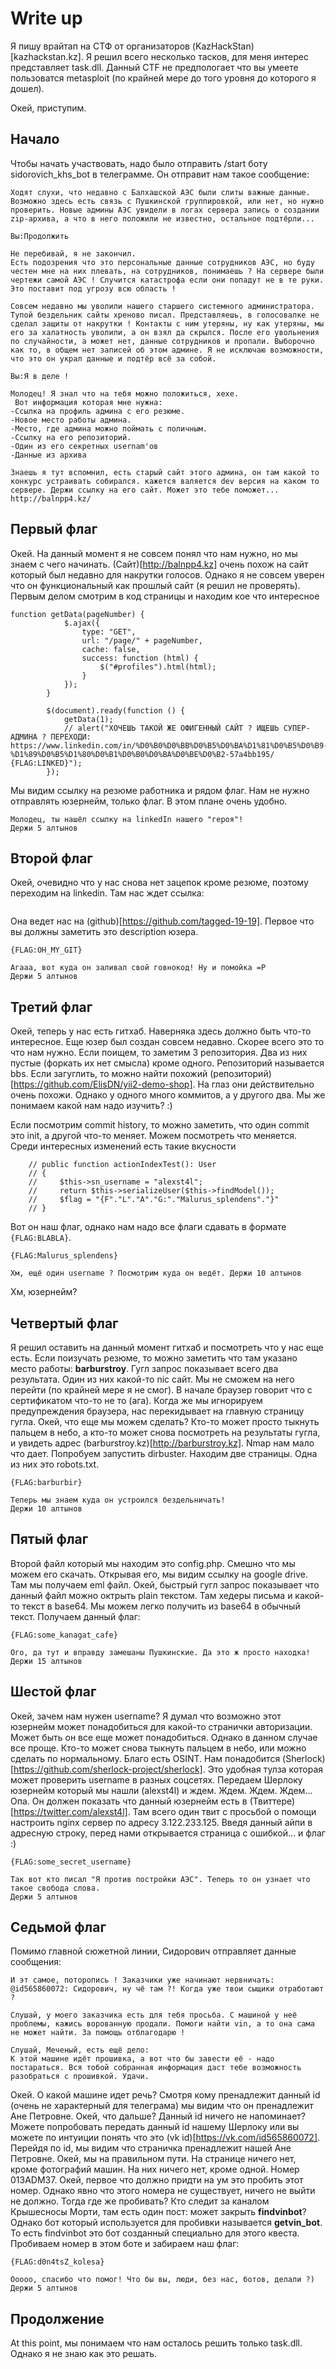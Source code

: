 # Write up

Я пишу врайтап на СТФ от организаторов (KazHackStan)[kazhackstan.kz]. Я решил всего несколько тасков, для меня интерес представляет task.dll. Данный CTF не предпологает что вы умеете пользоватся metasploit (по крайней мере до того уровня до которого я дошел).

Окей, приступим.

## Начало
Чтобы начать участвовать, надо было отправить /start боту sidorovich_khs_bot в телеграмме. Он отправит нам такое сообщение:
```
Ходят слухи, что недавно с Балхашской АЭС были слиты важные данные. Возможно здесь есть связь с Пушкинской группировкой, или нет, но нужно проверить. Новые админы АЭС увидели в логах сервера запись о создании zip-архива, а что в него положили не известно, остальное подтёрли...

Вы:Продолжить

Не перебивай, я не закончил.
Есть подозрения что это персональные данные сотрудников АЭС, но буду честен мне на них плевать, на сотрудников, понимаешь ? На сервере были чертежи самой АЭС ! Случится катастрофа если они попадут не в те руки. Это поставит под угрозу всю область !

Совсем недавно мы уволили нашего старшего системного администратора. Тупой бездельник сайты хреново писал. Представляешь, в голосовалке не сделал защиты от накрутки ! Контакты с ним утеряны, ну как утеряны, мы его за халатность уволили, а он взял да скрылся. После его увольнения по случайности, а может нет, данные сотрудников и пропали. Выборочно как то, в общем нет записей об этом админе. Я не исключаю возможности, что это он украл данные и подтёр всё за собой.

Вы:Я в деле !

Молодец! Я знал что на тебя можно положиться, хехе.
 Вот информация которая мне нужна:
-Ссылка на профиль админа с его резюме.
-Новое место работы админа.
-Место, где админа можно поймать с поличным.
-Ссылку на его репозиторий.
-Один из его секретных usernam'ов
-Данные из архива

Знаешь я тут вспомнил, есть старый сайт этого админа, он там какой то конкурс устраивать собирался. кажется валяется dev версия на каком то сервере. Держи ссылку на его сайт. Может это тебе поможет...
http://balnpp4.kz/
```

## Первый флаг
Окей. На данный момент я не совсем понял что нам нужно, но мы знаем с чего начинать. (Сайт)[http://balnpp4.kz] очень похож на сайт который был недавно для накрутки голосов. Однако я не совсем уверен что он функциональный как прошлый сайт (я решил не проверять). Первым делом смотрим в код страницы и находим кое что интересное
```
function getData(pageNumber) {
            $.ajax({
                type: "GET",
                url: "/page/" + pageNumber,
                cache: false,
                success: function (html) {
                    $("#profiles").html(html);
                }
            });
        }

        $(document).ready(function () {
            getData(1);
            // alert("ХОЧЕШЬ ТАКОЙ ЖЕ ОФИГЕННЫЙ САЙТ ? ИЩЕШЬ СУПЕР-АДМИНА ? ПЕРЕХОДИ: https://www.linkedin.com/in/%D0%B0%D0%BB%D0%B5%D0%BA%D1%81%D0%B5%D0%B9-%D1%89%D0%B5%D1%80%D0%B1%D0%B0%D0%BA%D0%BE%D0%B2-57a4bb195/ {FLAG:LINKED}");
        });
```

Мы видим ссылку на резюме работника и рядом флаг. Нам не нужно отправлять юзернейм, только флаг. В этом плане очень удобно.
```
Молодец, ты нашёл ссылку на linkedIn нашего "героя"! 
Держи 5 алтынов
```

## Второй флаг
Окей, очевидно что у нас снова нет зацепок кроме резюме, поэтому переходим на linkedin. Там нас ждет ссылка: 
```
```
Она ведет нас на (github)[https://github.com/tagged-19-19]. Первое что вы должны заметить это description юзера.
```
{FLAG:OH_MY_GIT}

Агааа, вот куда он заливал свой говнокод! Ну и помойка =Р 
Держи 5 алтынов
```

## Третий флаг
Окей, теперь у нас есть гитхаб. Наверняка здесь должно быть что-то интересное. Еще юзер был создан совсем недавно. Скорее всего это то что нам нужно. Если поищем, то заметим 3 репозитория. Два из них пустые (форкать их нет смысла) кроме одного. Репозиторий называется bbs. Если загуглить, то можно найти похожий (репозиторий)[https://github.com/ElisDN/yii2-demo-shop]. На глаз они действительно очень похожи. Однако у одного много коммитов, а у другого два. Мы же понимаем какой нам надо изучить? :)

Если посмотрим commit history, то можно заметить, что один commit это init, а другой что-то меняет. Можем посмотреть что меняется. Среди интересных изменений есть такие вкусности
```
    // public function actionIndexTest(): User
    // {
    //     $this->sn_username = "alexst4l";
    //     return $this->serializeUser($this->findModel());
    //     $flag = "{F"."L"."A"."G:"."Malurus_splendens"."}"
    // }
```

Вот он наш флаг, однако нам надо все флаги сдавать в формате `{FLAG:BLABLA}`.
```
{FLAG:Malurus_splendens}

Хм, ещё один username ? Посмотрим куда он ведёт. Держи 10 алтынов
```

Хм, юзернейм?

## Четвертый флаг
Я решил оставить на данный момент гитхаб и посмотреть что у нас еще есть. Если поизучать резюме, то можно заметить что там указано место работы: **barburstroy**. Гугл запрос показывает всего два результата. Один из них какой-то nic сайт. Мы не сможем на него перейти (по крайней мере я не смог). В начале браузер говорит что с сертификатом что-то не то (ага). Когда же мы игнорируем предупреждения браузера, нас перекидывает на главную страницу гугла. Окей, что еще мы можем сделать? Кто-то может просто тыкнуть пальцем в небо, а кто-то может снова посмотреть на результаты гугла, и увидеть адрес (barburstroy.kz)[http://barburstroy.kz]. Nmap нам мало что дает. Попробуем запустить dirbuster. Находим две страницы. Одна из них это robots.txt.
```
{FLAG:barburbir}

Теперь мы знаем куда он устроился бездельничать! 
Держи 10 алтынов
```

## Пятый флаг
Второй файл который мы находим это config.php. Смешно что мы можем его скачать. Открывая его, мы видим ссылку на google drive. Там мы получаем eml файл. Окей, быстрый гугл запрос показывает что данный файл можно октрыть plain текстом. Там хедеры письма и какой-то текст в base64. Мы можем легко получить из base64 в обычный текст. Получаем данный флаг:
```
{FLAG:some_kanagat_cafe}

Ого, да тут и вправду замешаны Пушкинские. Да это ж просто находка! 
Держи 15 алтынов
```

## Шестой флаг
Окей, зачем нам нужен username? Я думал что возможно этот юзернейм может понадобиться для какой-то странички авторизации. Может быть он все еще может понадобиться. Однако в данном случае все проще. Кто-то может снова тыкнуть пальцем в небо, или можно сделать по нормальному. Благо есть OSINT. Нам понадобится (Sherlock)[https://github.com/sherlock-project/sherlock]. Это удобная тулза которая может проверить username в разных соцсетях. Передаем Шерлоку юзернейм который мы нашли (alexst4l) и ждем. Ждем. Ждем. Ждем... Опа. Он должен показать что данный юзернейм есть в (Твиттере)[https://twitter.com/alexst4l]. Там всего один твит с просьбой о помощи настроить nginx сервер по адресу 3.122.233.125. Введя данный айпи в адресную строку, перед нами открывается страница с ошибкой... и флаг :)

```
{FLAG:some_secret_username}

Так вот кто писал "Я против постройки АЭС". Теперь то он узнает что такое свобода слова.
Держи 5 алтынов
```

## Седьмой флаг
Помимо главной сюжетной линии, Сидорович отправляет данные сообщения:
```
И эт самое, поторопись ! Заказчики уже начинают нервничать:
@id565860072: Сидорович, ну чё там ?! Когда уже твои сыщики отработают ?

Слушай, у моего заказчика есть для тебя просьба. С машиной у неё проблемы, кажись ворованную продали. Помоги найти vin, а то она сама не может найти. За помощь отблагодарю !

Слушай, Меченый, есть ещё дело: 
К этой машине идёт прошивка, а вот что бы завести её - надо постараться. Вся тобой собранная информация даст тебе возможность разобраться с прошивкой. Удачи.
```

Окей. О какой машине идет речь? Смотря кому пренадлежит данный id (очень не характерный для телеграма) мы видим что он пренадлежит Ане Петровне. Окей, что дальше? Данный id ничего не напоминает? Можете попробовать передать данный id нашему Шерлоку или вы можете по интуиции понять что это (vk id)[https://vk.com/id565860072]. Перейдя по id, мы видим что страничка пренадлежит нашей Ане Петровне. Окей, мы на правильном пути. На странице ничего нет, кроме фотографий машин. На них ничего нет, кроме одной. Номер 013ADM37. Окей, первое что должно придти на ум это пробить этот номер. Однако явно что этого номера не существует, ничего не выйти не должно. Тогда где же пробивать? Кто следит за каналом Крышесносы Морти, там есть один пост: может закрыть **findvinbot**? Однако бот который используется для пробивки называется **getvin_bot**. То есть findvinbot это бот созданный специально для этого квеста. Пробиваем номер в этом боте и забираем наш флаг:
```
{FLAG:d0n4tsZ_kolesa}

Ооооо, спасибо что помог! Что бы вы, люди, без нас, ботов, делали ?) Держи 5 алтынов
```

## Продолжение
At this point, мы понимаем что нам осталось решить только task.dll. Однако я не знаю как это решать.
